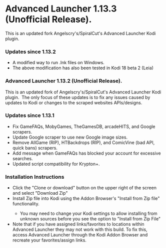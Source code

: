 # Advanced Launcher 1.13.3 (Unofficial Release).
This is an updated fork Angelscry's/SpiralCut's Advanced Launcher Kodi plugin.
<h3>Updates since 1.13.2</h3>
<ul>
	<li>A modified way to run .lnk files on Windows.</li>
	<li>The above modification has also been tested in Kodi 18 beta 2 (Leia)</li>
</ul>

<h3>Advanced Launcher 1.13.2 (Unofficial Release).</h3>
This is an updated fork of Angelscry's/SpiralCut's Advanced Launcher Kodi plugin.  The only focus of these updates is to fix any issues caused by updates to Kodi or changes to the scraped websites APIs/designs.

<h3>Updates since 1.13.1</h3>
<ul>
	<li>Fix GameFAQs, MobyGames, TheGamesDB, arcadeHITS, and Google scrapers.</li>
	<li>Update Google scraper to use new Google image sizes.</li>
	<li>Remove AllGame (RIP), HTBackdrops (RIP), and ComicVine (bad API, quick bans) scrapers.</li>
	<li>Add message when GameFAQs has blocked your account for excessive searches.</li>
 	<li>Updated script compatibility for Krypton+.</li>
</ul>

<h3>Installation Instructions</h3>
<ul>
	<li>Click the "Clone or download" button on the upper right of the screen and select "Download Zip"</li>
	<li>Install Zip file into Kodi using the Addon Browser's "Install from Zip file" functionality.</li>
	<ul>
		<li>You may need to change your Kodi settings to allow installing from unknown sources before you see the option to "Install from Zip File"</li>
	</ul>
	<li>Note that if you have assigned links/favorites to locations within Advanced Launcher they may not work with this build.  To fix this, access Advanced Launcher through the Kodi Addon Browser and recreate your favorites/assign links.
</ul>
